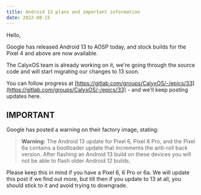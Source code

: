 ```yaml
---
title: Android 13 plans and important information
date: 2022-08-15
---
```


Hello,

Google has released Android 13 to AOSP today, and stock builds for the Pixel 4 and above are now available.

The CalyxOS team is already working on it, we're going through the source code and will start migrating our changes to 13 soon.

You can follow progress at [https://gitlab.com/groups/CalyxOS/-/epics/33](https://gitlab.com/groups/CalyxOS/-/epics/33) - and we'll keep posting updates here.

## IMPORTANT

Google has posted a warning on their factory image, stating:

>**Warning:** The Android 13 update for Pixel 6, Pixel 6 Pro, and the Pixel 6a contains a bootloader update that increments the anti-roll back version. After flashing an Android 13 build on these devices you will not be able to flash older Android 12 builds.

Please keep this in mind if you have a Pixel 6, 6 Pro or 6a. We will update this post if we find out more, but till then if you update to 13 at all, you should stick to it and avoid trying to downgrade.